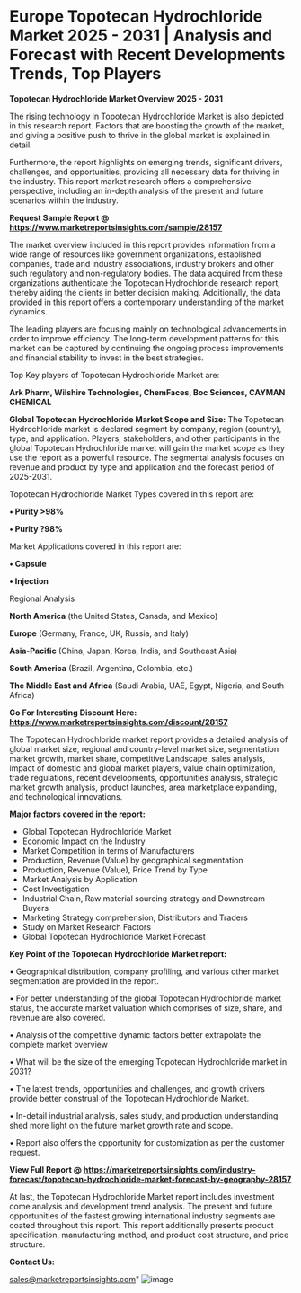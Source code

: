 # Europe Topotecan Hydrochloride Market 2025 - 2031 | Analysis and Forecast with Recent Developments Trends, Top Players

<Strong> Topotecan Hydrochloride Market Overview 2025 - 2031</strong>

The rising technology in Topotecan Hydrochloride Market is also depicted in this research report. Factors that are boosting the growth of the market, and giving a positive push to thrive in the global market is explained in detail.

Furthermore, the report highlights on emerging trends, significant drivers, challenges, and opportunities, providing all necessary data for thriving in the industry. This report market research offers a comprehensive perspective, including an in-depth analysis of the present and future scenarios within the industry.

<strong>Request Sample Report @ <a href=https://www.marketreportsinsights.com/sample/28157>https://www.marketreportsinsights.com/sample/28157</a></strong>

The market overview included in this report provides information from a wide range of resources like government organizations, established companies, trade and industry associations, industry brokers and other such regulatory and non-regulatory bodies. The data acquired from these organizations authenticate the Topotecan Hydrochloride research report, thereby aiding the clients in better decision making. Additionally, the data provided in this report offers a contemporary understanding of the market dynamics.

The leading players are focusing mainly on technological advancements in order to improve efficiency. The long-term development patterns for this market can be captured by continuing the ongoing process improvements and financial stability to invest in the best strategies.

Top Key players of Topotecan Hydrochloride Market are:

<strong>Ark Pharm, Wilshire Technologies, ChemFaces, Boc Sciences, CAYMAN CHEMICAL</strong>

<strong><b>Global Topotecan Hydrochloride Market Scope and Size:</b></strong>
The Topotecan Hydrochloride market is declared segment by company, region (country), type, and application. Players, stakeholders, and other participants in the global Topotecan Hydrochloride market will gain the market scope as they use the report as a powerful resource. The segmental analysis focuses on revenue and product by type and application and the forecast period of 2025-2031.

Topotecan Hydrochloride Market Types covered in this report are:

<strong>• Purity >98%

• Purity ?98%</strong>

Market Applications covered in this report are:

<strong>• Capsule

• Injection</strong> 

Regional Analysis

<strong>North America</strong> (the United States, Canada, and Mexico)

<strong>Europe</strong> (Germany, France, UK, Russia, and Italy)

<strong>Asia-Pacific</strong> (China, Japan, Korea, India, and Southeast Asia)

<strong>South America</strong> (Brazil, Argentina, Colombia, etc.)

<strong>The Middle East and Africa</strong> (Saudi Arabia, UAE, Egypt, Nigeria, and South Africa)

<strong>Go For Interesting Discount Here: <a href=https://www.marketreportsinsights.com/discount/28157>https://www.marketreportsinsights.com/discount/28157</a></strong>

The Topotecan Hydrochloride market report provides a detailed analysis of global market size, regional and country-level market size, segmentation market growth, market share, competitive Landscape, sales analysis, impact of domestic and global market players, value chain optimization, trade regulations, recent developments, opportunities analysis, strategic market growth analysis, product launches, area marketplace expanding, and technological innovations.

<strong><b>Major factors covered in the report:</b></strong>
<ul>
  <li>Global Topotecan Hydrochloride Market </li>
  <li>Economic Impact on the Industry</li>
  <li>Market Competition in terms of Manufacturers</li>
  <li>Production, Revenue (Value) by geographical segmentation</li>
  <li>Production, Revenue (Value), Price Trend by Type</li>
  <li>Market Analysis by Application</li>
  <li>Cost Investigation</li>
  <li>Industrial Chain, Raw material sourcing strategy and Downstream Buyers</li>
  <li>Marketing Strategy comprehension, Distributors and Traders</li>
  <li>Study on Market Research Factors</li>
  <li>Global Topotecan Hydrochloride Market Forecast</li>
</ul>

<strong><b>Key Point of the Topotecan Hydrochloride Market report:</b></strong>

• Geographical distribution, company profiling, and various other market segmentation are provided in the report.

• For better understanding of the global Topotecan Hydrochloride market status, the accurate market valuation which comprises of size, share, and revenue are also covered.

• Analysis of the competitive dynamic factors better extrapolate the complete market overview

• What will be the size of the emerging Topotecan Hydrochloride market in 2031?

• The latest trends, opportunities and challenges, and growth drivers provide better construal of the Topotecan Hydrochloride Market.

• In-detail industrial analysis, sales study, and production understanding shed more light on the future market growth rate and scope.

• Report also offers the opportunity for customization as per the customer request.

<strong><b>View Full Report @ <a href=https://marketreportsinsights.com/industry-forecast/topotecan-hydrochloride-market-forecast-by-geography-28157>https://marketreportsinsights.com/industry-forecast/topotecan-hydrochloride-market-forecast-by-geography-28157</a></b></strong>


At last, the Topotecan Hydrochloride Market report includes investment come analysis and development trend analysis. The present and future opportunities of the fastest growing international industry segments are coated throughout this report. This report additionally presents product specification, manufacturing method, and product cost structure, and price structure.

<strong>Contact Us:</strong>

sales@marketreportsinsights.com"
![image](https://github.com/user-attachments/assets/b7a0bea6-f0fd-47df-be40-d32b5f4e05c0)
